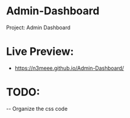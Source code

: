 # Admin-Dashboard
Project: Admin Dashboard

# Live Preview: 
- https://n3meee.github.io/Admin-Dashboard/

# TODO:
-- Organize the css code